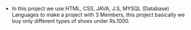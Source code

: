 - In this project we use HTML, CSS, JAVA, J.S, MYSQL (Database) Languages to make a project with 3 Members, this project basically we buy only different types of shoes under Rs.1000.
